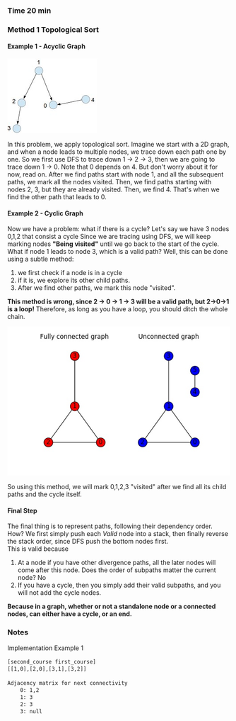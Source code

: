 ### Time 20 min

### Method 1 Topological Sort

#### Example 1 - Acyclic Graph

![](../../Media/graph_connectivity.jpg)

In this problem, we apply topological sort. Imagine we start with a 2D graph, and when a node leads to multiple nodes, 
we trace down each path one by one. So we first use DFS to trace down 1 -> 2 -> 3, then we are going to trace down 1 -> 0. 
Note that 0 depends on 4. But don't worry about it for now, read on. After we find paths start with node 1, and all the subsequent paths, 
we mark all the nodes visited. Then, we find paths starting with nodes 2, 3, but they are already visited. Then, we find 4. That's when we find the other path that leads to 0. 

#### Example 2 - Cyclic Graph
Now we have a problem: what if there is a cycle? Let's say we have 3 nodes 0,1,2 that consist a cycle 
Since we are tracing using DFS, we will keep marking nodes **"Being visited"** until we go back to the start of the cycle. 
What if node 1 leads to node 3, which is a valid path? Well, this can be done using a subtle method: 
1. we first check if a node is in a cycle
2. if it is, we explore its other child paths. 
3. After we find other paths, we mark this node "visited".

**This method is wrong, since 2 -> 0 -> 1 -> 3 will be a valid path, but 2->0->1 is a loop!** Therefore, as long as you have a loop, you should ditch the whole chain.  

![](../../Media/graph_cyclic.jpg)

So using this method, we will mark 0,1,2,3 "visited" after we find all its child paths and the cycle itself. 

#### Final Step
The final thing is to represent paths, following their dependency order.  How? 
We first simply push each *Valid* node into a stack, then finally reverse the stack order, since DFS push the bottom nodes first.  
This is valid because 
1. At a node if you have other divergence paths, all the later nodes will come after this node. Does the order of subpaths matter the current node? No
2. If you have a cycle, then you simply add their valid subpaths, and you will not add the cycle nodes. 
   
**Because in a graph, whether or not a standalone node or a connected nodes, can either have a cycle, or an end.**


### Notes
Implementation 
Example 1
```
[second_course first_course]
[[1,0],[2,0],[3,1],[3,2]] 

Adjacency matrix for next connectivity
    0: 1,2
    1: 3
    2: 3
    3: null    
``` 

